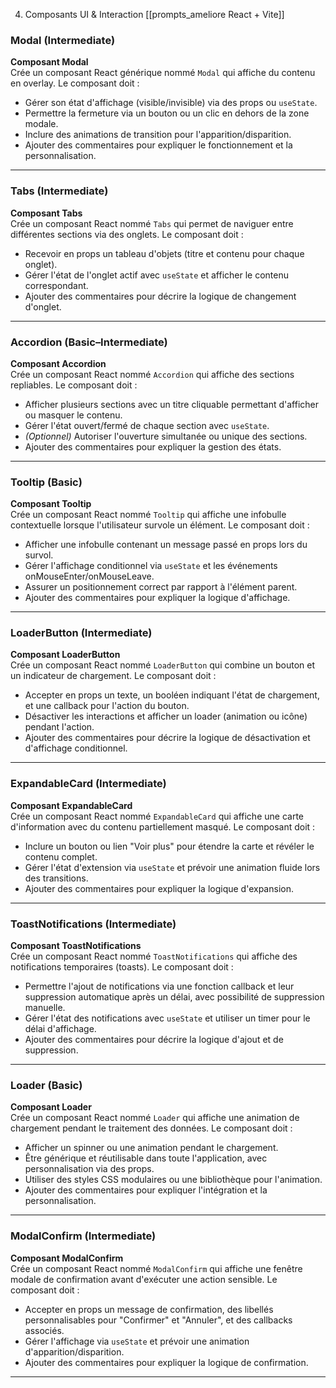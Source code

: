 4. Composants UI & Interaction
[[prompts_ameliore React + Vite]]
### Modal (Intermediate)
**Composant Modal**  
Crée un composant React générique nommé `Modal` qui affiche du contenu en overlay. Le composant doit :  
- Gérer son état d'affichage (visible/invisible) via des props ou `useState`.  
- Permettre la fermeture via un bouton ou un clic en dehors de la zone modale.  
- Inclure des animations de transition pour l'apparition/disparition.  
- Ajouter des commentaires pour expliquer le fonctionnement et la personnalisation.

---

### Tabs (Intermediate)
**Composant Tabs**  
Crée un composant React nommé `Tabs` qui permet de naviguer entre différentes sections via des onglets. Le composant doit :  
- Recevoir en props un tableau d'objets (titre et contenu pour chaque onglet).  
- Gérer l'état de l'onglet actif avec `useState` et afficher le contenu correspondant.  
- Ajouter des commentaires pour décrire la logique de changement d'onglet.

---

### Accordion (Basic–Intermediate)
**Composant Accordion**  
Crée un composant React nommé `Accordion` qui affiche des sections repliables. Le composant doit :  
- Afficher plusieurs sections avec un titre cliquable permettant d'afficher ou masquer le contenu.  
- Gérer l'état ouvert/fermé de chaque section avec `useState`.  
- *(Optionnel)* Autoriser l'ouverture simultanée ou unique des sections.  
- Ajouter des commentaires pour expliquer la gestion des états.

---

### Tooltip (Basic)
**Composant Tooltip**  
Crée un composant React nommé `Tooltip` qui affiche une infobulle contextuelle lorsque l'utilisateur survole un élément. Le composant doit :  
- Afficher une infobulle contenant un message passé en props lors du survol.  
- Gérer l'affichage conditionnel via `useState` et les événements onMouseEnter/onMouseLeave.  
- Assurer un positionnement correct par rapport à l'élément parent.  
- Ajouter des commentaires pour expliquer la logique d'affichage.

---

### LoaderButton (Intermediate)
**Composant LoaderButton**  
Crée un composant React nommé `LoaderButton` qui combine un bouton et un indicateur de chargement. Le composant doit :  
- Accepter en props un texte, un booléen indiquant l'état de chargement, et une callback pour l'action du bouton.  
- Désactiver les interactions et afficher un loader (animation ou icône) pendant l'action.  
- Ajouter des commentaires pour décrire la logique de désactivation et d'affichage conditionnel.

---

### ExpandableCard (Intermediate)
**Composant ExpandableCard**  
Crée un composant React nommé `ExpandableCard` qui affiche une carte d'information avec du contenu partiellement masqué. Le composant doit :  
- Inclure un bouton ou lien "Voir plus" pour étendre la carte et révéler le contenu complet.  
- Gérer l'état d'extension via `useState` et prévoir une animation fluide lors des transitions.  
- Ajouter des commentaires pour expliquer la logique d'expansion.

---

### ToastNotifications (Intermediate)
**Composant ToastNotifications**  
Crée un composant React nommé `ToastNotifications` qui affiche des notifications temporaires (toasts). Le composant doit :  
- Permettre l'ajout de notifications via une fonction callback et leur suppression automatique après un délai, avec possibilité de suppression manuelle.  
- Gérer l'état des notifications avec `useState` et utiliser un timer pour le délai d'affichage.  
- Ajouter des commentaires pour décrire la logique d'ajout et de suppression.

---

### Loader (Basic)
**Composant Loader**  
Crée un composant React nommé `Loader` qui affiche une animation de chargement pendant le traitement des données. Le composant doit :  
- Afficher un spinner ou une animation pendant le chargement.  
- Être générique et réutilisable dans toute l'application, avec personnalisation via des props.  
- Utiliser des styles CSS modulaires ou une bibliothèque pour l'animation.  
- Ajouter des commentaires pour expliquer l'intégration et la personnalisation.

---

### ModalConfirm (Intermediate)
**Composant ModalConfirm**  
Crée un composant React nommé `ModalConfirm` qui affiche une fenêtre modale de confirmation avant d'exécuter une action sensible. Le composant doit :  
- Accepter en props un message de confirmation, des libellés personnalisables pour "Confirmer" et "Annuler", et des callbacks associés.  
- Gérer l'affichage via `useState` et prévoir une animation d'apparition/disparition.  
- Ajouter des commentaires pour expliquer la logique de confirmation.

---